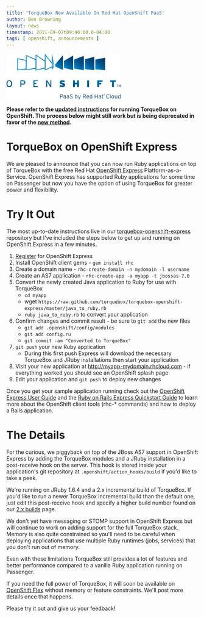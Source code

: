 ```yaml
---
title: 'TorqueBox Now Available On Red Hat OpenShift PaaS'
author: Ben Browning
layout: news
timestamp: 2011-09-07t09:40:00.0-04:00
tags: [ openshift, announcements ]
---
```


[express]: https://openshift.redhat.com/app/
[torquebox-openshift-express]: https://github.com/torquebox/torquebox-openshift-express
[register]: https://openshift.redhat.com/app/user/new/express
[user-guide]: https://docs.redhat.com/docs/en-US/OpenShift_Express/1.0/html/User_Guide/index.html
[rails-quickstart]: https://www.redhat.com/openshift/kb/kb-e1005-ruby-on-rails-express-quickstart-guide
[2x-builds]: http://torquebox.org/2x/builds/
[flex]: https://openshift.redhat.com/app/flex
[new-post]: /news/2012/03/28/torquebox-openshift

<img src="/images/openshift_logo.png"/>

**Please refer to the [updated instructions][new-post] for running
  TorqueBox on OpenShift. The process below might still work but is
  being deprecated in favor of the [new method][new-post].**

# TorqueBox on OpenShift Express

We are pleased to announce that you can now run Ruby applications on
top of TorqueBox with the free Red Hat [OpenShift Express][express]
Platform-as-a-Service. OpenShift Express has supported Ruby
applications for some time on Passenger but now you have the option of
using TorqueBox for greater power and flexibility.

# Try It Out

The most up-to-date instructions live in our
[torquebox-openshift-express][] repository but I've included the steps
below to get up and running on OpenShift Express in a few minutes.

1. [Register][] for OpenShift Express
1. Install OpenShift client gems - `gem install rhc`
1. Create a domain name - `rhc-create-domain -n mydomain -l username`
1. Create an AS7 application - `rhc-create-app -a myapp -t jbossas-7.0`
1. Convert the newly created Java application to Ruby for use with TorqueBox
    * `cd myapp`
    * wget `https://raw.github.com/torquebox/torquebox-openshift-express/master/java_to_ruby.rb`
    * `ruby java_to_ruby.rb` to convert your application
1. Confirm changes and commit result - be sure to `git add` the new files
    * `git add .openshift/config/modules`
    * `git add config.ru`
    * `git commit -am "Converted to TorqueBox"`
1. `git push` your new Ruby application
    * During this first push Express will download the necessary TorqueBox and
      JRuby installations then start your application
1. Visit your new application at http://myapp-mydomain.rhcloud.com -
   if everything worked you should see an OpenShift splash page
1. Edit your application and `git push` to deploy new changes

Once you get your sample application running check out the [OpenShift
Express User Guide][user-guide] and the [Ruby on Rails Express
Quickstart Guide][rails-quickstart] to learn more about the OpenShift
client tools (rhc-* commands) and how to deploy a Rails application.

# The Details

For the curious, we piggyback on top of the JBoss AS7 support in
OpenShift Express by adding the TorqueBox modules and a JRuby
installation in a post-receive hook on the server. This hook is stored
inside your application's git repository at
`.openshift/action_hooks/build` if you'd like to take a peek.

We're running on JRuby 1.6.4 and a 2.x incremental build of
TorqueBox. If you'd like to run a newer TorqueBox incremental build
than the default one, just edit this post-receive hook and specify a
higher build number found on our [2.x builds][2x-builds] page.

We don't yet have messaging or STOMP support in OpenShift Express but
will continue to work on adding support for the full TorqueBox
stack. Memory is also quite constrained so you'll need to be careful
when deploying applications that use multiple Ruby runtimes (jobs,
services) that you don't run out of memory.

Even with these limitations TorqueBox still provides a lot of features
and better performance compared to a vanilla Ruby application running
on Passenger.

If you need the full power of TorqueBox, it will soon be available on
[OpenShift Flex][flex] without memory or feature constraints. We'll
post more details once that happens.

Please try it out and give us your feedback!
